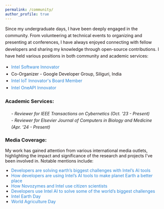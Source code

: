 ```yaml
---
permalink: /community/
author_profile: true
---
```

<div style="font-size: 14px; line-height: 1.6;">
    <p style="font-size: 14px; color: #1B1212">Since my undergraduate days, I have been deeply engaged in the community. From volunteering at technical events to organizing and presenting at conferences, I have always enjoyed connecting with fellow developers and sharing my knowledge through open-source contributions. I have held various positions in both community and academic services:</p>
    <ul style="margin: 0; padding-left: 20px; color: #1B1212">
        <li><a href="https://devmesh.intel.com/users/risab-biswas" style="color: #2985d8; text-decoration: none;">Intel Software Innovator</a></li>
        <li>Co-Organizer - Google Developer Group, Siliguri, India</li>
        <li><a href="https://drive.google.com/file/d/1PUviI2FxtV-mfRT5WPlbyiWEuP_amjg2/view?usp=sharing" style="color: #2985d8; text-decoration: none;">Intel IoT Innovator's Board Member</a></li>
        <li><a href="https://drive.google.com/file/d/1l_L1UVTBUMRBYmjxDohBHnSM1K01qvXQ/view?usp=sharing" style="color: #2985d8; text-decoration: none;">Intel OneAPI Innovator</a></li>
    </ul>

<h3 style="margin-top: 20px;">Academic Services:</h3>
    <div class="research-interest">
        <ul style="margin: 0; padding-left: 20px; list-style-type: none;">
            <li style="font-style: italic;">- Reviewer for IEEE Transactions on Cybernetics (Oct. '23 - Present)</li>
            <li style="font-style: italic;">- Reviewer for Elsevier Journal of Computers in Biology and Medicine (Apr. '24 - Present)</li>
        </ul>
    </div>
</div>

<div style="font-size: 14px">
<h3 style="margin-top: 20px;">Media Coverage:</h3>
<p style="font-size: 14px; color: #1B1212">My work has gained attention from various international media outlets, highlighting the impact and significance of the research and projects I've been involved in. Notable mentions include:</p>
<ul style="margin: 0; padding-left: 20px; color: #1B1212">
    <li><a href="https://cio.economictimes.indiatimes.com/news/strategy-and-management/developers-are-solving-earths-biggest-challenges-with-intels-ai-tools/69026129" style="color: #2985d8; text-decoration: none;">Developers are solving earth’s biggest challenges with Intel’s AI tools</a></li>
    <li><a href="https://www.livemint.com/technology/tech-news/how-developers-are-using-intel-s-ai-tools-to-make-planet-earth-a-better-place-1555990965592.html" style="color: #2985d8; text-decoration: none;">How developers are using Intel’s AI tools to make planet Earth a better place</a></li>
    <li><a href="https://www.greenbiz.com/article/how-novozymes-and-intel-use-citizen-scientists" style="color: #2985d8; text-decoration: none;">How Novozymes and Intel use citizen scientists</a></li>
    <li><a href="https://futurefive.co.nz/story/developers-use-intel-ai-to-solve-some-of-the-world-s-biggest-challenges" style="color: #2985d8; text-decoration: none;">Developers use Intel AI to solve some of the world’s biggest challenges</a></li>
    <li><a href="https://x.com/intelnews/status/1120366494481649672" style="color: #2985d8; text-decoration: none;">Intel Earth Day</a></li>
    <li><a href="https://x.com/intel/status/1242443624907972609" style="color: #2985d8; text-decoration: none;">World Agriculture Day</a></li>
</ul>
</div>

